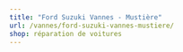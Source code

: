 ```yaml
---
title: "Ford Suzuki Vannes - Mustière"
url: /vannes/ford-suzuki-vannes-mustiere/
shop: réparation de voitures
---
```

